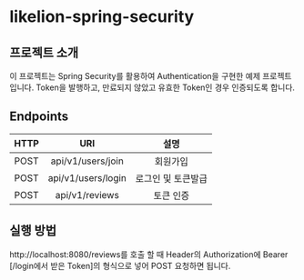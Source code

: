 # likelion-spring-security

## 프로젝트 소개
이 프로젝트는 Spring Security를 활용하여 Authentication을 구현한 예제 프로젝트입니다.
Token을 발행하고, 만료되지 않았고 유효한 Token인 경우 인증되도록 합니다.

## Endpoints
|HTTP|URI| 설명 |
|:-----:|:------------------:|:-----------------------------:|
| POST | api/v1/users/join | 회원가입
| POST | api/v1/users/login | 로그인 및 토큰발급
| POST | api/v1/reviews | 토큰 인증

## 실행 방법
http://localhost:8080/reviews를 호출 할 때 Header의 Authorization에 
Bearer [/login에서 받은 Token]의 형식으로 넣어 POST 요청하면 됩니다.

